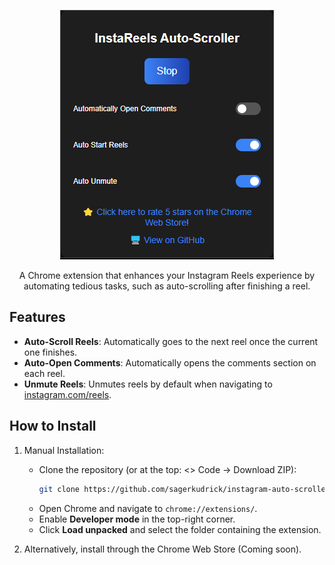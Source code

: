 <p align="center">
  <img src="https://github.com/sagerkudrick/Instagram-Auto-Scroller/blob/main/imgs/program.png" alt="Sublime's custom image"/>
</p>

<p align="center">
A Chrome extension that enhances your Instagram Reels experience by automating tedious tasks, such as auto-scrolling after finishing a reel.
</p>

## Features
- **Auto-Scroll Reels**: Automatically goes to the next reel once the current one finishes.
- **Auto-Open Comments**: Automatically opens the comments section on each reel.
- **Unmute Reels**: Unmutes reels by default when navigating to [instagram.com/reels](https://instagram.com/reels).

## How to Install
1. Manual Installation:
   - Clone the repository (or at the top: <> Code -> Download ZIP):
     ```bash
     git clone https://github.com/sagerkudrick/instagram-auto-scroller.git
     ```
   - Open Chrome and navigate to `chrome://extensions/`.
   - Enable **Developer mode** in the top-right corner.
   - Click **Load unpacked** and select the folder containing the extension.

2. Alternatively, install through the Chrome Web Store (Coming soon).
